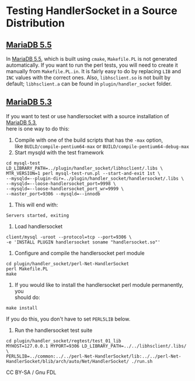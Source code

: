 # Testing HandlerSocket in a Source Distribution

## [MariaDB 5.5](broken-reference)

In [MariaDB 5.5](broken-reference), which is built using `cmake`, `Makefile.PL` is not generated automatically. If you want to run the perl tests, you will need to create it manually from `Makefile.PL.in`. It is fairly easy to do by replacing `LIB` and `INC` values with the correct ones. Also, `libhsclient.so` is not built by default; `libhsclient.a` can be found in `plugin/handler_socket` folder.

## [MariaDB 5.3](broken-reference)

If you want to test or use handlersocket with a source installation of [MariaDB 5.3](broken-reference),\
here is one way to do this:

1. Compile with one of the build scripts that has the `-max` option,\
   like `BUILD/compile-pentium64-max` or `BUILD/compile-pentium64-debug-max`
2. Start mysqld with the test framework

```
cd mysql-test
LD_LIBRARY_PATH=../plugin/handler_socket/libhsclient/.libs \
MTR_VERSION=1 perl mysql-test-run.pl --start-and-exit 1st \
--mysqld=--plugin-dir=../plugin/handler_socket/handlersocket/.libs \
--mysqld=--loose-handlersocket_port=9998 \
--mysqld=--loose-handlersocket_port_wr=9999 \
--master_port=9306 --mysqld=--innodb
```

1. This will end with:

```
Servers started, exiting
```

1. Load handlersocket

```
client/mysql -uroot --protocol=tcp --port=9306 \
-e 'INSTALL PLUGIN handlersocket soname "handlersocket.so"'
```

1. Configure and compile the handlersocket perl module

```
cd plugin/handler_socket/perl-Net-HandlerSocket
perl Makefile.PL
make
```

1. If you would like to install the handlersocket perl module permanently, you\
   should do:

```
make install
```

If you do this, you don't have to set `PERL5LIB` below.

1. Run the handlersocket test suite

```
cd plugin/handler_socket/regtest/test_01_lib
MYHOST=127.0.0.1 MYPORT=9306 LD_LIBRARY_PATH=../../libhsclient/.libs/ \
PERL5LIB=../common:../../perl-Net-HandlerSocket/lib:../../perl-Net-HandlerSocket/blib/arch/auto/Net/HandlerSocket/ ./run.sh
```

CC BY-SA / Gnu FDL
